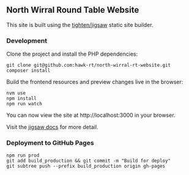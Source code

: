 ## North Wirral Round Table Website

This site is built using the [tighten/jigsaw](https://github.com/tighten/jigsaw) static site builder.

### Development

Clone the project and install the PHP dependencies:

```shell
git clone git@github.com:hawk-rt/north-wirral-rt-website.git
composer install
```

Build the frontend resources and preview changes live in the browser: 

```shell
nvm use
npm install
npm run watch
```

You can now view the site at http://localhost:3000 in your browser.

Visit the [jigsaw docs](https://jigsaw.tighten.com/docs/installation/) for more detail.

### Deployment to GitHub Pages

```shell
npm run prod
git add build_production && git commit -m "Build for deploy"
git subtree push --prefix build_production origin gh-pages
```

